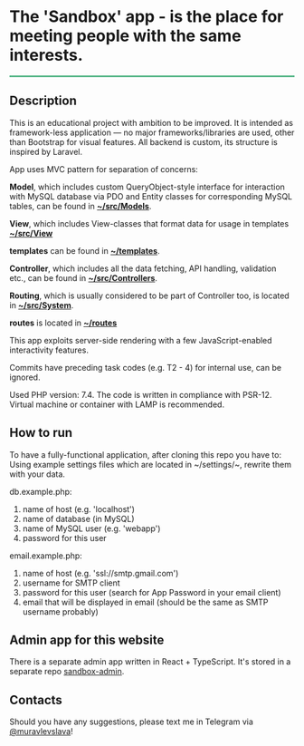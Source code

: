# The 'Sandbox' app - is the place for meeting people with the same interests.

<hr style="background-color: #54b686; height: 3px">

## Description

This is an educational project with ambition to be improved.
It is intended as framework-less application — no major frameworks/libraries are used, other than Bootstrap for visual features. All backend is custom, its structure is inspired by Laravel.

App uses MVC pattern for separation of concerns:

**Model**, which includes custom QueryObject-style interface for interaction with MySQL database via PDO and Entity classes for corresponding MySQL tables, can be found in [**~/src/Models**](https://github.com/Slava-cyber/sandbox-project/tree/master/src/Models).

**View**, which includes View-classes that format data for usage in templates [**~/src/View**](https://github.com/Slava-cyber/sandbox-project/tree/master/src/View)

**templates** can be found in [**~/templates**](https://github.com/Slava-cyber/sandbox-project/tree/master/templates).

**Controller**, which includes all the data fetching, API handling, validation etc., can be found in [**~/src/Controllers**](https://github.com/Slava-cyber/sandbox-project/tree/master/src/Controllers).

**Routing**, which is usually considered to be part of Controller too, is located in [**~/src/System**](https://github.com/Slava-cyber/sandbox-project/tree/master/src/System).

**routes** is located in [**~/routes**](https://github.com/Slava-cyber/sandbox-project/tree/master/routes)

This app exploits server-side rendering with a few JavaScript-enabled interactivity features.

Commits have preceding task codes (e.g. T2 -  4) for internal use, can be ignored.

Used PHP version: 7.4. The code is written in compliance with PSR-12. Virtual machine or container with LAMP is recommended.

## How to run
To have a fully-functional application, after cloning this repo you have to:
Using example settings files which are located in ~/settings/~, rewrite them with your data.

db.example.php:

1. name of host (e.g. 'localhost')
2. name of database (in MySQL)
3. name of MySQL user (e.g. 'webapp')
4. password for this user

email.example.php:

1. name of host (e.g. 'ssl://smtp.gmail.com')
2. username for SMTP client
3. password for this user (search for App Password in your email client)
4. email that will be displayed in email (should be the same as SMTP username probably)

## Admin app for this website

There is a separate admin app written in React + TypeScript. It's stored in a separate repo [sandbox-admin](https://github.com/Slava-cyber/sandbox-admin-react-project).

## Contacts

Should you have any suggestions, please text me in Telegram via [@muravlevslava](https://t.me/muravlevslava)!